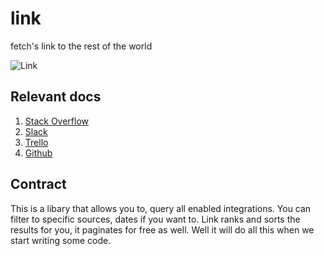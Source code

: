 # link
fetch's link to the rest of the world

![Link](https://imgur.com/2RUClFK.png)

## Relevant docs

1. [Stack Overflow](https://api.stackexchange.com/docs)
2. [Slack](https://api.slack.com/methods/search.messages)
3. [Trello](https://developer.atlassian.com/cloud/trello/guides/rest-api/api-introduction/#search)
4. [Github](https://developer.github.com/v3/search/)

## Contract

This is a libary that allows you to, query all enabled integrations. You can filter to specific sources, dates if you want to.
Link ranks and sorts the results for you, it paginates for free as well. Well it will do all this when we start writing
some code.